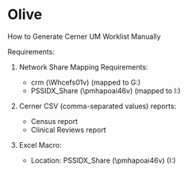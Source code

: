 # Olive

How to Generate Cerner UM Worklist Manually

Requirements:

1. Network Share Mapping Requirements:

   - crm (\\Whcefs01v) (mapped to G:)
   - PSSIDX_Share (\\pmhapoai46v) (mapped to I:)

2. Cerner CSV (comma-separated values) reports:

   - Census report
   - Clinical Reviews report

3. Excel Macro:

   - Location: PSSIDX_Share (\\pmhapoai46v) (I:)

